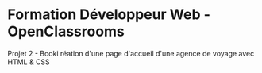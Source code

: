 # Formation Développeur Web - OpenClassrooms
Projet 2 - Booki
réation d'une page d'accueil d'une agence de voyage avec HTML & CSS 